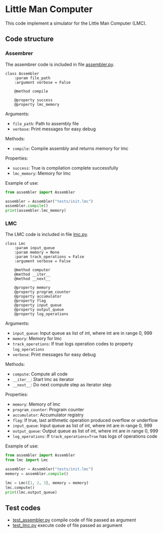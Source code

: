 # Little Man Computer

This code implement a simulator for the Little Man Computer (LMC).

## Code structure

### Assembrer

The assembrer code is included in file [assembler.py](assembler.py).
```
class Assembler
    :param file_path
    :argument verbose = False
    
    @method compile

    @property success
    @property lmc_memory
```
Arguments:
- `file_path`: Path to assembly file
- `verbose`: Print messages for easy debug

Methods:
- `compile`: Compile assembly and returns memory for lmc

Properties:
- `success`: True is compilation complete successfully
- `lmc_memory`: Memory for lmc

Example of use:
```python
from assembler import Assembler

assembler = Assembler("tests/init.lmc")
assembler.compile()
print(assembler.lmc_memory)
```

### LMC

The LMC code is included in file [lmc.py](lmc.py).
```
class Lmc
    :param input_queue
    :param memory = None
    :param track_operations = False
    :argument verbose = False
    
    @method computer
    @method __iter__
    @method __next__

    @property memory
    @property program_counter
    @property accumulator
    @property flag
    @property input_queue
    @property output_queue
    @property log_operations
```
Arguments:
- `input_queue`: Input queue as list of int, where int are in range 0, 999
- `memory`: Memory for lmc
- `track_operations`: If true logs operation codes to property `log_operations`
- `verbose`: Print messages for easy debug

Methods:
- `compute`: Compute all code
- `__iter__`: Start lmc as iterator
- `__next__`: Do next compute step as iterator step

Properties:
- `memory`: Memory of lmc
- `program_counter`: Program counter
- `accumulator`: Accumulator registry
- `flag`: If true, last arithmetic operation produced overflow or underflow 
- `input_queue`: Input queue as list of int, where int are in range 0, 999
- `output_queue`: Output queue as list of int, where int are in range 0, 999
- `log_operations`: If `track_operations=True` has logs of operations code

Example of use:
```python
from assembler import Assembler
from lmc import Lmc

assembler = Assembler("tests/init.lmc")
memory = assembler.compile()

lmc = Lmc([1, 2, 3], memory = memory)
lmc.compute()
print(lmc.output_queue)
```

## Test codes
- [test_assembler.py](test_assembler.py) compile code of file passed as argument
- [test_lmc.py](test_lmc.py) execute code of file passed as argument